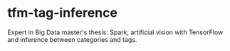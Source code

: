# tfm-tag-inference
Expert in Big Data master's thesis: Spark, artificial vision with TensorFlow and inference between categories and tags.